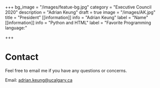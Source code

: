 +++
bg_image = "/images/featue-bg.jpg"
category = "Executive Council 2020"
description = "Adrian Keung"
draft = true
image = "/images/AK.jpg"
title = "President"
[[information]]
info = "Adrian Keung"
label = "Name"
[[information]]
info = "Python and HTML"
label = "Favorite Programming language:"

+++
# Contact

Feel free to email me if you have any questions or concerns.

Email: adrian.keung@ucalgary.ca
